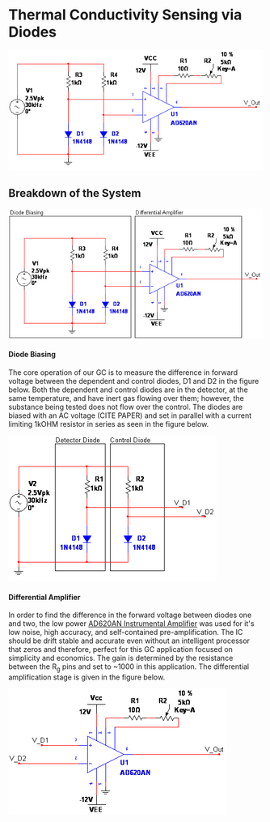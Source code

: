 # Thermal Conductivity Sensing via Diodes
![Total Sensing Circuit Diagram](https://github.com/cgreen18/Gas-Chromatography/blob/master/Voltage%20Measurement/images/GC_ForwardVoltageDiffAmp.png)

## Breakdown of the System
![Total Diagram Illustrated](https://github.com/cgreen18/Gas-Chromatography/blob/master/Voltage%20Measurement/images/GC_ForwardVoltageDiffAmp_Illustrated.png)

#### Diode Biasing
The core operation of our GC is to measure the difference in forward voltage between the dependent and control diodes, D1 and D2 in the figure below. Both the dependent and control diodes are in the detector, at the same temperature, and have inert gas flowing over them; however, the substance being tested does not flow over the control. The diodes are biased with an AC voltage (CITE PAPER) and set in parallel with a current limiting 1kOHM resistor in series as seen in the figure below.

![Diode Biasing Setup](https://github.com/cgreen18/Gas-Chromatography/blob/master/Voltage%20Measurement/images/GC_DiodeBiasing.png)

#### Differential Amplifier
In order to find the difference in the forward voltage between diodes one and two, the low power [AD620AN Instrumental Amplifier](https://www.analog.com/en/products/ad620.html#product-overview) was used for it's low noise, high accuracy, and self-contained pre-amplification. The IC should be drift stable and accurate even without an intelligent processor that zeros and therefore, perfect for this GC application focused on simplicity and economics. The gain is determined by the resistance between the R<sub>g</sub> pins and set to ~1000 in this application. The differential amplification stage is given in the figure below.

![AD620AN Configuration](https://github.com/cgreen18/Gas-Chromatography/blob/master/Voltage%20Measurement/images/GC_AD620ANConfiguration.png)
